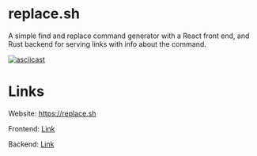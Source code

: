 # replace.sh

A simple find and replace command generator with a React front end, and Rust backend for serving links with info about the command.

[![asciicast](https://asciinema.org/a/y5K6D81FL6J4z71jzcqxBd4R7.svg)](https://asciinema.org/a/y5K6D81FL6J4z71jzcqxBd4R7)

# Links
Website: https://replace.sh

Frontend: [Link](https://github.com/esemeniuc/replace.sh/tree/master/client)

Backend: [Link](https://github.com/esemeniuc/replace.sh/tree/master/server)
